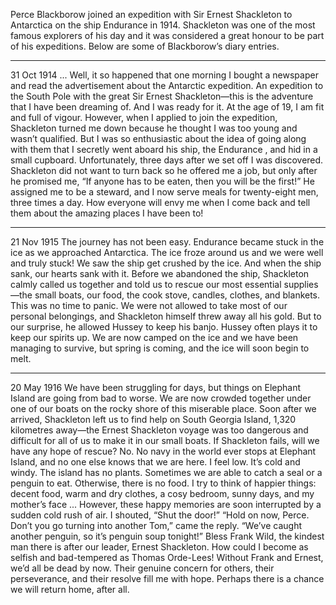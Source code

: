 Perce Blackborow joined an expedition with Sir Ernest Shackleton to Antarctica on the ship Endurance in 1914. Shackleton was one of the most famous explorers of his day and it was considered a great honour to be part of his expeditions. Below are some of Blackborow’s diary entries.

---
31 Oct 1914
... Well, it so happened that one morning I bought a newspaper and read the advertisement about the Antarctic expedition.
An expedition to the South Pole with the great Sir Ernest Shackleton—this is the adventure that I have been dreaming of. And I was ready for it. At the age of 19, I am fit and full of vigour. However, when I applied to join the expedition, Shackleton turned me down because he thought I was too young and wasn’t qualified. But I was so enthusiastic about the idea of going along with them that I secretly went aboard his ship, the Endurance , and hid in a small cupboard. Unfortunately, three days after we set off I was discovered. Shackleton did not want to turn back so he offered me a job, but only after he promised me, “If anyone has to be eaten, then you will be the first!” He assigned me to be a steward, and I now serve meals for twenty-eight men, three times a day.
How everyone will envy me when I come back and tell them about the amazing places I have been to!

---
21 Nov 1915
The journey has not been easy. Endurance became stuck in the ice as we approached Antarctica. The ice froze around us and we were well and truly stuck! We saw the ship get crushed by the ice. And when the ship sank, our hearts sank with it.
Before we abandoned the ship, Shackleton calmly called us together and told us to rescue our most essential supplies—the small boats, our food, the cook stove, candles, clothes, and blankets. This was no time to panic. We were not allowed to take most of our personal belongings, and Shackleton himself threw away all his gold. But to our surprise, he allowed Hussey to keep his banjo. Hussey often plays it to keep our spirits up.
We are now camped on the ice and we have been managing to survive, but spring is coming, and the ice will soon begin to melt.

---
20 May 1916
We have been struggling for days, but things on Elephant Island are going from bad to worse. We are now crowded together under one of our boats on the rocky shore of this miserable place. Soon after we arrived, Shackleton left us to find help on South Georgia Island, 1,320 kilometres away—the Ernest Shackleton voyage was too dangerous and difficult for all of us to make it in our small boats. If Shackleton fails, will we have any hope of rescue? No. No navy in the world ever stops at Elephant Island, and no one else knows that we are here.
I feel low. It’s cold and windy. The island has no plants. Sometimes we are able to catch a seal or a penguin to eat. Otherwise, there is no food. I try to think of happier things: decent food, warm and dry clothes, a cosy bedroom, sunny days, and my mother’s face ... However, these happy memories are soon interrupted by a sudden cold rush of air.
I shouted, “Shut the door!”
“Hold on now, Perce. Don’t you go turning into another Tom,” came the reply. “We’ve caught another penguin, so it’s penguin soup tonight!”
Bless Frank Wild, the kindest man there is after our leader, Ernest Shackleton. How could I become as selfish and bad-tempered as Thomas Orde-Lees!
Without Frank and Ernest, we’d all be dead by now. Their genuine concern for others, their perseverance, and their resolve fill me with hope.
Perhaps there is a chance we will return home, after all.